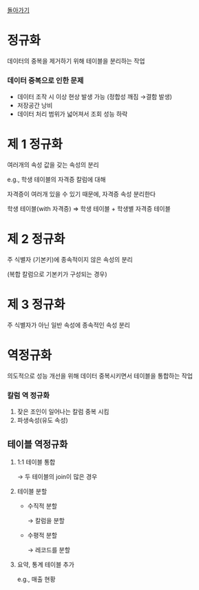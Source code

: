 [돌아가기](./README.md)

# 정규화

데이터의 중복을 제거하기 위해 테이블을 분리하는 작업

### 데이터 중복으로 인한 문제

- 데이터 조작 시 이상 현상 발생 가능 (정합성 깨짐 →결함 발생)
- 저장공간 낭비
- 데이터 처리 범위가 넓어져서 조회 성능 하락

# 제 1 정규화

여러개의 속성 값을 갖는 속성의 분리

e.g., 학생 테이블의 자격증 칼럼에 대해

자격증이 여러개 있을 수 있기 때문에, 자격증 속성 분리한다

학생 테이블(with 자격증) ⇒ 학생 테이블 + 학생별 자격증 테이블

# 제 2 정규화

주 식별자 (기본키)에 종속적이지 않은 속성의 분리

(복합 칼럼으로 기본키가 구성되는 경우)

# 제 3 정규화

주 식별자가 아닌 일반 속성에 종속적인 속성 분리

# 역정규화

의도적으로 성능 개선을 위해 데이터 중복시키면서 테이블을 통합하는 작업

### 칼럼 역 정규화

1. 잦은 조인이 일어나는 칼럼 중복 시킴
2. 파생속성(유도 속성)

## 테이블 역정규화

1. 1:1 테이블 통합

    → 두 테이블의 join이 많은 경우

2. 테이블 분할
    - 수직적 분할

        → 칼럼을 분할

    - 수평적 분할

        → 레코드를 분할

3. 요약, 통계 테이블 추가

    e.g., 매출 현황
